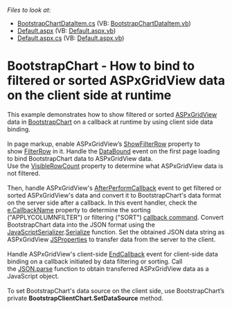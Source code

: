 <!-- default file list -->
*Files to look at*:

* [BootstrapChartDataItem.cs](./CS/App_Code/BootstrapChartDataItem.cs) (VB: [BootstrapChartDataItem.vb](./VB/App_Code/BootstrapChartDataItem.vb))
* [Default.aspx](./CS/Default.aspx) (VB: [Default.aspx.vb](./VB/Default.aspx.vb))
* [Default.aspx.cs](./CS/Default.aspx.cs) (VB: [Default.aspx.vb](./VB/Default.aspx.vb))
<!-- default file list end -->
# BootstrapChart - How to bind to filtered or sorted ASPxGridView data on the client side at runtime


<p>This example demonstrates how to show filtered or sorted <a href="https://documentation.devexpress.com/AspNet/DevExpress.Web.ASPxGridView.members">ASPxGridView</a> data in <a href="https://documentation.devexpress.com/AspNetBootstrap/DevExpress.Web.Bootstrap.BootstrapChart.members">BootstrapChart</a> on a callback at runtime by using client side data binding.<br><br>In page markup, enable ASPxGridView’s <a href="https://documentation.devexpress.com/AspNet/DevExpress.Web.ASPxGridViewSettings.ShowFilterRow.property">ShowFilterRow</a> property to show <a href="https://documentation.devexpress.com/AspNet/3753/ASP-NET-WebForms-Controls/Grid-View/Concepts/Data-Shaping-and-Manipulation/Filtering/Filter-Row">FilterRow</a> in it. Handle the <a href="https://documentation.devexpress.com/AspNet/DevExpress.Web.ASPxDataWebControlBase.DataBound.event">DataBound</a> event on the first page loading to bind BootstrapChart data to ASPxGridView data.<br>Use the <a href="https://documentation.devexpress.com/AspNet/DevExpress.Web.ASPxGridView.VisibleRowCount.property">VisibleRowCount</a> property to determine what ASPxGridView data is not filtered.<br><br>Then, handle ASPxGridView's <a href="https://documentation.devexpress.com/AspNet/DevExpress.Web.ASPxGridView.AfterPerformCallback.event">AfterPerformCallback</a> event to get filtered or sorted ASPxGridView's data and convert it to BootstrapChart's data format on the server side after a callback. In this event handler, check the <a href="https://documentation.devexpress.com/AspNet/DevExpress.Web.ASPxGridAfterPerformCallbackEventArgs.CallbackName.property">e.CallbackName</a> property to determine the sorting ("APPLYCOLUMNFILTER") or filtering ("SORT") <a href="https://documentation.devexpress.com/AspNet/DevExpress.Web.Scripts.ASPxClientBeginCallbackEventArgs.command.property">callback command</a>. Convert BootstrapChart data into the JSON format using the <a href="https://msdn.microsoft.com/en-us/library/system.web.script.serialization.javascriptserializer%28v=vs.110%29.aspx">JavaScriptSerializer</a>.<a href="https://msdn.microsoft.com/en-us/library/bb292287%28v=vs.110%29.aspx">Serialize</a> function. Set the obtained JSON data string as ASPxGridView <a href="https://documentation.devexpress.com/AspNet/11816/How-to-Access-Server-Data-on-the-Client-Side">JSProperties</a> to transfer data from the server to the client.<br><br>Handle ASPxGridView's client-side <a href="https://documentation.devexpress.com/AspNet/DevExpress.Web.Scripts.ASPxClientGridView.EndCallback.event">EndCallback</a> event for client-side data binding on a callback initiated by data filtering or sorting. Call the <a href="https://www.w3schools.com/js/js_json_parse.asp">JSON.parse</a> function to obtain transferred ASPxGridView data as a JavaScript object.<br><br>To set BootstrapChart's data source on the client side, use BootstrapChart’s private <strong>BootstrapClientChart.SetDataSource</strong> method.</p>

<br/>


